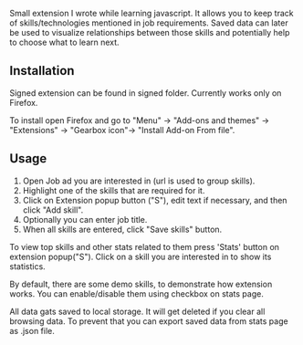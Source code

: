 Small extension I wrote while learning javascript. It allows you to keep track of skills/technologies mentioned in job requirements. Saved data can later be used to visualize  relationships between those skills and potentially help to choose what to learn next.

## Installation
Signed extension can be found in signed folder. Currently works only on Firefox.

To install open Firefox and go to "Menu" -> "Add-ons and themes" -> "Extensions" -> "Gearbox icon"-> "Install Add-on From file".

## Usage
1. Open Job ad you are interested in (url is used to group skills). 
2. Highlight one of the skills that are required for it.
3. Click on Extension popup button ("S"), edit text if necessary, and then click "Add skill".
4. Optionally you can enter job title.
5. When all skills are entered, click "Save skills" button.

To view top skills and other stats related to them press 'Stats' button on extension popup("S").
Click on a skill you are interested  in to show its statistics.

By default, there are some demo skills, to demonstrate how extension works. You can enable/disable them using checkbox on stats page.

All data gats saved to local storage. It will get deleted if you clear all browsing data. To prevent that you can export saved data from stats page as .json file.